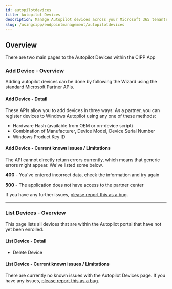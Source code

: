 ```yaml
---
id: autopilotdevices
title: Autopilot Devices
description: Manage Autopilot devices across your Microsoft 365 tenants.
slug: /usingcipp/endpointmanagement/autopilotdevices
---
```


## Overview

There are two main pages to the Autopilot Devices within the CIPP App

### Add Device - Overview

Adding autopilot devices can be done by following the Wizard using the standard Microsoft Partner APIs. 

#### Add Device - Detail

These APIs allow you to add devices in three ways:
As a partner, you can register devices to Windows Autopilot using any one of these methods:

* Hardware Hash (available from OEM or on-device script)
* Combination of Manufacturer, Device Model, Device Serial Number
* Windows Product Key ID

#### Add Device - Current known issues / Limitations

The API cannot directly return errors currently, which means that generic errors might appear. We've listed some below.

**400** - You've entered incorrect data, check the information and try again

**500** - The application does not have access to the partner center

If you have any further issues, [please report this as a bug](https://github.com/KelvinTegelaar/CIPP/issues/new?assignees=&labels=&template=bug_report.md&title=BUG%3A+).

--- 

### List Devices - Overview

This page lists all devices that are within the Autopilot portal that have not yet been enrolled.

#### List Device - Detail

* Delete Device

#### List Device - Current known issues / Limitations

There are currently no known issues with the Autopilot Devices page.  If you have any issues, [please report this as a bug](https://github.com/KelvinTegelaar/CIPP/issues/new?assignees=&labels=&template=bug_report.md&title=BUG%3A+).
